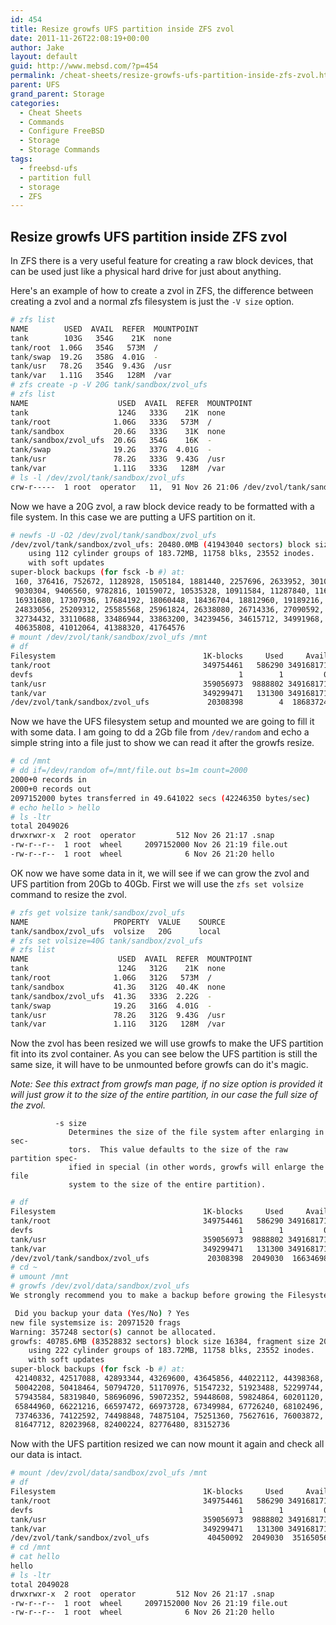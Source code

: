 ```yaml
---
id: 454
title: Resize growfs UFS partition inside ZFS zvol
date: 2011-11-26T22:08:19+00:00
author: Jake
layout: default
guid: http://www.mebsd.com/?p=454
permalink: /cheat-sheets/resize-growfs-ufs-partition-inside-zfs-zvol.html
parent: UFS
grand_parent: Storage
categories:
  - Cheat Sheets
  - Commands
  - Configure FreeBSD
  - Storage
  - Storage Commands
tags:
  - freebsd-ufs
  - partition full
  - storage
  - ZFS
---
```

## Resize growfs UFS partition inside ZFS zvol

In ZFS there is a very useful feature for creating a raw block devices, that can be used just like a physical hard drive for just about anything.

Here's an example of how to create a zvol in ZFS, the difference between creating a zvol and a normal zfs filesystem is just the `-V size` option.

```sh
# zfs list
NAME        USED  AVAIL  REFER  MOUNTPOINT
tank        103G   354G    21K  none
tank/root  1.06G   354G   573M  /
tank/swap  19.2G   358G  4.01G  -
tank/usr   78.2G   354G  9.43G  /usr
tank/var   1.11G   354G   128M  /var
# zfs create -p -V 20G tank/sandbox/zvol_ufs
# zfs list
NAME                    USED  AVAIL  REFER  MOUNTPOINT
tank                    124G   333G    21K  none
tank/root              1.06G   333G   573M  /
tank/sandbox           20.6G   333G    31K  none
tank/sandbox/zvol_ufs  20.6G   354G    16K  -
tank/swap              19.2G   337G  4.01G  -
tank/usr               78.2G   333G  9.43G  /usr
tank/var               1.11G   333G   128M  /var
# ls -l /dev/zvol/tank/sandbox/zvol_ufs
crw-r-----  1 root  operator   11,  91 Nov 26 21:06 /dev/zvol/tank/sandbox/zvol_ufs
```

Now we have a 20G zvol, a raw block device ready to be formatted with a file system. In this case we are putting a UFS partition on it.

```sh
# newfs -U -O2 /dev/zvol/tank/sandbox/zvol_ufs
/dev/zvol/tank/sandbox/zvol_ufs: 20480.0MB (41943040 sectors) block size 16384, fragment size 2048
	using 112 cylinder groups of 183.72MB, 11758 blks, 23552 inodes.
	with soft updates
super-block backups (for fsck -b #) at:
 160, 376416, 752672, 1128928, 1505184, 1881440, 2257696, 2633952, 3010208, 3386464, 3762720, 4138976, 4515232, 4891488, 5267744, 5644000, 6020256, 6396512, 6772768, 7149024, 7525280, 7901536, 8277792, 8654048,
 9030304, 9406560, 9782816, 10159072, 10535328, 10911584, 11287840, 11664096, 12040352, 12416608, 12792864, 13169120, 13545376, 13921632, 14297888, 14674144, 15050400, 15426656, 15802912, 16179168, 16555424,
 16931680, 17307936, 17684192, 18060448, 18436704, 18812960, 19189216, 19565472, 19941728, 20317984, 20694240, 21070496, 21446752, 21823008, 22199264, 22575520, 22951776, 23328032, 23704288, 24080544, 24456800,
 24833056, 25209312, 25585568, 25961824, 26338080, 26714336, 27090592, 27466848, 27843104, 28219360, 28595616, 28971872, 29348128, 29724384, 30100640, 30476896, 30853152, 31229408, 31605664, 31981920, 32358176,
 32734432, 33110688, 33486944, 33863200, 34239456, 34615712, 34991968, 35368224, 35744480, 36120736, 36496992, 36873248, 37249504, 37625760, 38002016, 38378272, 38754528, 39130784, 39507040, 39883296, 40259552,
 40635808, 41012064, 41388320, 41764576
# mount /dev/zvol/tank/sandbox/zvol_ufs /mnt
# df
Filesystem                                 1K-blocks     Used     Avail Capacity  Mounted on
tank/root                                  349754461   586290 349168171     0%    /
devfs                                              1        1         0   100%    /dev
tank/usr                                   359056973  9888802 349168171     3%    /usr
tank/var                                   349299471   131300 349168171     0%    /var
/dev/zvol/tank/sandbox/zvol_ufs             20308398        4  18683724     0%    /mnt
```

Now we have the UFS filesystem setup and mounted we are going to fill it with some data. I am going to dd a 2Gb file from `/dev/random` and echo a simple string into a file just to show we can read it after the growfs resize.

```sh
# cd /mnt
# dd if=/dev/random of=/mnt/file.out bs=1m count=2000
2000+0 records in
2000+0 records out
2097152000 bytes transferred in 49.641022 secs (42246350 bytes/sec)
# echo hello > hello
# ls -ltr
total 2049026
drwxrwxr-x  2 root  operator         512 Nov 26 21:17 .snap
-rw-r--r--  1 root  wheel     2097152000 Nov 26 21:19 file.out
-rw-r--r--  1 root  wheel              6 Nov 26 21:20 hello
```

OK now we have some data in it, we will see if we can grow the zvol and UFS partition from 20Gb to 40Gb. First we will use the `zfs set volsize` command to resize the zvol.

```sh
# zfs get volsize tank/sandbox/zvol_ufs
NAME                   PROPERTY  VALUE    SOURCE
tank/sandbox/zvol_ufs  volsize   20G      local
# zfs set volsize=40G tank/sandbox/zvol_ufs
# zfs list
NAME                    USED  AVAIL  REFER  MOUNTPOINT
tank                    124G   312G    21K  none
tank/root              1.06G   312G   573M  /
tank/sandbox           41.3G   312G  40.4K  none
tank/sandbox/zvol_ufs  41.3G   333G  2.22G  -
tank/swap              19.2G   316G  4.01G  -
tank/usr               78.2G   312G  9.43G  /usr
tank/var               1.11G   312G   128M  /var
```

Now the zvol has been resized we will use growfs to make the UFS partition fit into its zvol container. As you can see below the UFS partition is still the same size, it will have to be unmounted before growfs can do it's magic.

_Note: See this extract from growfs man page, if no size option is provided it will just grow it to the size of the entire partition, in our case the full size of the zvol._

```
          -s size
             Determines the size of the file system after enlarging in sec-
             tors.  This value defaults to the size of the raw partition spec-
             ified in special (in other words, growfs will enlarge the file
             system to the size of the entire partition).
```

```sh
# df
Filesystem                                 1K-blocks     Used     Avail Capacity  Mounted on
tank/root                                  349754461   586290 349168171     0%    /
devfs                                              1        1         0   100%    /dev
tank/usr                                   359056973  9888802 349168171     3%    /usr
tank/var                                   349299471   131300 349168171     0%    /var
/dev/zvol/tank/sandbox/zvol_ufs             20308398  2049030  16634698     0%    /mnt
# cd ~
# umount /mnt
# growfs /dev/zvol/data/sandbox/zvol_ufs
We strongly recommend you to make a backup before growing the Filesystem

 Did you backup your data (Yes/No) ? Yes
new file systemsize is: 20971520 frags
Warning: 357248 sector(s) cannot be allocated.
growfs: 40785.6MB (83528832 sectors) block size 16384, fragment size 2048
	using 222 cylinder groups of 183.72MB, 11758 blks, 23552 inodes.
	with soft updates
super-block backups (for fsck -b #) at:
 42140832, 42517088, 42893344, 43269600, 43645856, 44022112, 44398368, 44774624, 45150880, 45527136, 45903392, 46279648, 46655904, 47032160, 47408416, 47784672, 48160928, 48537184, 48913440, 49289696, 49665952,
 50042208, 50418464, 50794720, 51170976, 51547232, 51923488, 52299744, 52676000, 53052256, 53428512, 53804768, 54181024, 54557280, 54933536, 55309792, 55686048, 56062304, 56438560, 56814816, 57191072, 57567328,
 57943584, 58319840, 58696096, 59072352, 59448608, 59824864, 60201120, 60577376, 60953632, 61329888, 61706144, 62082400, 62458656, 62834912, 63211168, 63587424, 63963680, 64339936, 64716192, 65092448, 65468704,
 65844960, 66221216, 66597472, 66973728, 67349984, 67726240, 68102496, 68478752, 68855008, 69231264, 69607520, 69983776, 70360032, 70736288, 71112544, 71488800, 71865056, 72241312, 72617568, 72993824, 73370080,
 73746336, 74122592, 74498848, 74875104, 75251360, 75627616, 76003872, 76380128, 76756384, 77132640, 77508896, 77885152, 78261408, 78637664, 79013920, 79390176, 79766432, 80142688, 80518944, 80895200, 81271456,
 81647712, 82023968, 82400224, 82776480, 83152736
```

Now with the UFS partition resized we can now mount it again and check all our data is intact.

```sh
# mount /dev/zvol/data/sandbox/zvol_ufs /mnt
# df
Filesystem                                 1K-blocks     Used     Avail Capacity  Mounted on
tank/root                                  349754461   586290 349168171     0%    /
devfs                                              1        1         0   100%    /dev
tank/usr                                   359056973  9888802 349168171     3%    /usr
tank/var                                   349299471   131300 349168171     0%    /var
/dev/zvol/tank/sandbox/zvol_ufs             40450092  2049030  35165056     0%    /mnt
# cd /mnt
# cat hello
hello
# ls -ltr
total 2049028
drwxrwxr-x  2 root  operator         512 Nov 26 21:17 .snap
-rw-r--r--  1 root  wheel     2097152000 Nov 26 21:19 file.out
-rw-r--r--  1 root  wheel              6 Nov 26 21:20 hello
```